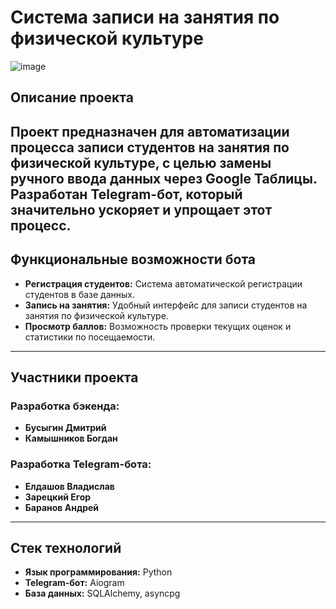 # Система записи на занятия по физической культуре
![image](https://github.com/user-attachments/assets/553750e5-b16e-4c13-9344-cc40a42a1b0e)

## Описание проекта
Проект предназначен для автоматизации процесса записи студентов на занятия по физической культуре, с целью замены ручного ввода данных через Google Таблицы. Разработан Telegram-бот, который значительно ускоряет и упрощает этот процесс.
---

## Функциональные возможности бота
- **Регистрация студентов:** Система автоматической регистрации студентов в базе данных.
- **Запись на занятия:** Удобный интерфейс для записи студентов на занятия по физической культуре.
- **Просмотр баллов:** Возможность проверки текущих оценок и статистики по посещаемости.
---

## Участники проекта

### **Разработка бэкенда:**
- **Бусыгин Дмитрий**
- **Камышников Богдан**

### **Разработка Telegram-бота:**
- **Елдашов Владислав**
- **Зарецкий Егор**
- **Баранов Андрей**
---

## Стек технологий
- **Язык программирования:** Python
- **Telegram-бот:** Aiogram
- **База данных:** SQLAlchemy, asyncpg
